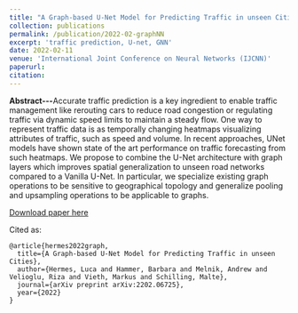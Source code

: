 ```yaml
---
title: "A Graph-based U-Net Model for Predicting Traffic in unseen Cities"
collection: publications
permalink: /publication/2022-02-graphNN
excerpt: 'traffic prediction, U-net, GNN'
date: 2022-02-11
venue: 'International Joint Conference on Neural Networks (IJCNN)'
paperurl:
citation:
---
```


<b>Abstract---</b>Accurate traffic prediction is a key ingredient to enable traffic management like rerouting cars to 
reduce road congestion or regulating traffic via dynamic speed limits to maintain a steady flow. One way to represent 
traffic data is as temporally changing heatmaps visualizing attributes of traffic, such as speed and volume. In recent 
approaches, UNet models have shown state of the art performance on traffic forecasting from such heatmaps. We propose to
combine the U-Net architecture with graph layers which improves spatial generalization to unseen road networks compared 
to a Vanilla U-Net. In particular, we specialize existing graph operations to be sensitive to geographical topology and 
generalize pooling and upsampling operations to be applicable to graphs.

[Download paper here](https://arxiv.org/pdf/2202.06725.pdf)

Cited as:

```
@article{hermes2022graph,
  title={A Graph-based U-Net Model for Predicting Traffic in unseen Cities},
  author={Hermes, Luca and Hammer, Barbara and Melnik, Andrew and Velioglu, Riza and Vieth, Markus and Schilling, Malte},
  journal={arXiv preprint arXiv:2202.06725},
  year={2022}
}
```
